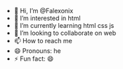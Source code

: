 - 👋 Hi, I’m @Falexonix
- 👀 I’m interested in html
- 🌱 I’m currently learning html css js 
- 💞️ I’m looking to collaborate on web
- 📫 How to reach me 
- 😄 Pronouns: he
- ⚡ Fun fact: 😄 

<!---
Falexonix/Falexonix is a ✨ special ✨ repository because its `README.md` (this file) appears on your GitHub profile.
You can click the Preview link to take a look at your changes.
--->
